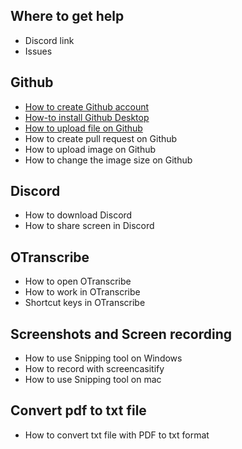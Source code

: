 ## Where to get help
- Discord link
- Issues

## Github
- [How to create Github account](howto/create-github-account.md)
- [How-to install Github Desktop](howto/install-github-desktop.md)
- [How to upload file on Github](howto/upload-file-github.md)
- How to create pull request on Github
- How to upload image on Github
- How to change the image size on Github

## Discord
- How to download Discord
- How to share screen in Discord

## OTranscribe
- How to open OTranscribe
- How to work in OTranscribe
- Shortcut keys in OTranscribe

## Screenshots and Screen recording
- How to use Snipping tool on Windows
- How to record with screencasitify
- How to use Snipping tool on mac

## Convert pdf to txt file
- How to convert txt file with PDF to txt format
